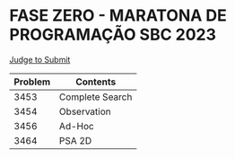 # FASE ZERO - MARATONA DE PROGRAMAÇÃO SBC 2023
[Judge to Submit](https://www.beecrowd.com.br/judge/pt/problems/origin/219)

| Problem | Contents |
| --- | --- |
| 3453 | Complete Search |
| 3454 | Observation |
| 3456 | Ad-Hoc |
| 3464 | PSA 2D |